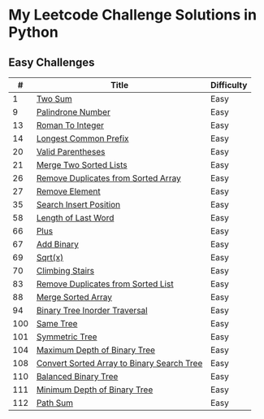 # My Leetcode Challenge Solutions in Python

## Easy Challenges

| #       |               Title                                                  | Difficulty |
| ------- | ------------------------------------------------------------------   | :-------   |
| 1       |  [Two Sum](https://leetcode.com/problems/two-sum/)                                                         |  Easy      |
| 9       |  [Palindrone Number](https://leetcode.com/problems/palindrone-number/)                                               |  Easy      | 
| 13      |  [Roman To Integer]()                                                |  Easy      | 
| 14      |  [Longest Common Prefix]()                                           |  Easy      | 
| 20      |  [Valid Parentheses]()                                               |  Easy      | 
| 21      |  [Merge Two Sorted Lists]()                                          |  Easy      | 
| 26      |  [Remove Duplicates from Sorted Array]()                             |  Easy      | 
| 27      |  [Remove Element]()                                                  |  Easy      | 
| 35      |  [Search Insert Position]()                                          |  Easy      | 
| 58      |  [Length of Last Word](https://leetcode.com/problems/length-of-last-word/)                                             |  Easy      | 
| 66      |  [Plus](https://leetcode.com/problems/plus-one/)                                                                       |  Easy      | 
| 67     |  [Add Binary](https://leetcode.com/problems/add-binary/)                                                                       |  Easy      | 
| 69     |  [Sqrt(x)](https://leetcode.com/problems/sqrtx/)                                                                       |  Easy      | 
| 70   |  [Climbing Stairs](https://leetcode.com/problems/climbing-stairs/)                                                                       |  Easy      | 
| 83   |  [Remove Duplicates from Sorted List](https://leetcode.com/problems/remove-duplicates-from-sorted-list/)                                                                       |  Easy      | 
| 88   |  [Merge Sorted Array](https://leetcode.com/problems/merge-sorted-array/)                                                                       |  Easy      | 
| 94   |  [Binary Tree Inorder Traversal](https://leetcode.com/problems/binary-tree-inorder-traversal/description/)                                                                       |  Easy      | 
| 100  |  [Same Tree](https://leetcode.com/problems/same-tree/description/)                                                                       |  Easy      | 
| 101 |  [Symmetric Tree](https://leetcode.com/problems/symmetric-tree/description/)                                                                       |  Easy      | 
| 104 |  [Maximum Depth of Binary Tree](https://leetcode.com/problems/maximum-depth-of-binary-tree/description/)                                                                       |  Easy      | 
| 108 |  [ Convert Sorted Array to Binary Search Tree](https://leetcode.com/problems/convert-sorted-array-to-binary-search-tree/description/)                                                                       |  Easy      | 
| 110 |  [  Balanced Binary Tree](https://leetcode.com/problems/balanced-binary-tree/description/)                                                                       |  Easy      | 
| 111 |  [Minimum Depth of Binary Tree](https://leetcode.com/problems/minimum-depth-of-binary-tree/description/)                                                                       |  Easy      | 
| 112 |  [Path Sum](https://leetcode.com/problems/path-sum/description/)                                                                       |  Easy      | 

 
 
